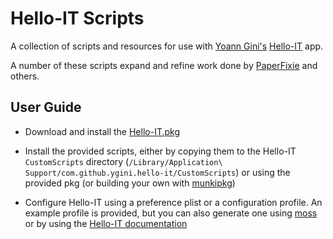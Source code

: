 # Hello-IT Scripts

A collection of scripts and resources for use with [Yoann Gini's](https://github.com/ygini) [Hello-IT](https://github.com/ygini/Hello-IT) app.

A number of these scripts expand and refine work done by [PaperFixie](https://github.com/PaperFixie) and others.


## User Guide

- Download and install the [Hello-IT.pkg](https://github.com/ygini/Hello-IT/releases/latest)

- Install the provided scripts, either by copying them to the Hello-IT `CustomScripts` directory (`/Library/Application\ Support/com.github.ygini.hello-it/CustomScripts`) or using the provided pkg (or building your own with [munkipkg](https://github.com/munki/munki-pkg))

- Configure Hello-IT using a preference plist or a configuration profile. An example profile is provided, but you can also generate one using [moss](https://github.com/PaperFixie/moss) or by using the [Hello-IT documentation](https://github.com/ygini/Hello-IT/wiki)
